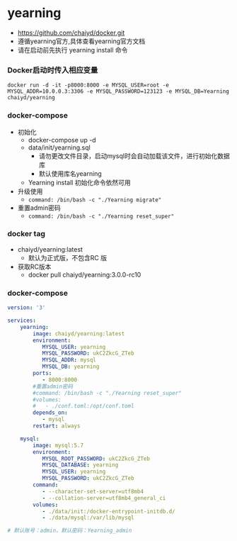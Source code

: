 # yearning

- <https://github.com/chaiyd/docker.git>
- 遵循yearning官方,具体查看yearning官方文档
- 请在启动前先执行 yearning install 命令

### Docker启动时传入相应变量

``` shell
docker run -d -it -p8000:8000 -e MYSQL_USER=root -e MYSQL_ADDR=10.0.0.3:3306 -e MYSQL_PASSWORD=123123 -e MYSQL_DB=Yearning chaiyd/yearning
```

### docker-compose

- 初始化
  - docker-compose up -d
  - data/init/yearning.sql
    - 请勿更改文件目录，启动mysql时会自动加载该文件，进行初始化数据库
    - 默认使用库名yearning
  - Yearning install 初始化命令依然可用
- 升级使用
  - `command: /bin/bash -c "./Yearning migrate"`
- 重置admin密码
  - `command: /bin/bash -c "./Yearning reset_super"`

### docker tag

- chaiyd/yearning:latest
  - 默认为正式版，不包含RC 版
- 获取RC版本
  - docker pull chaiyd/yearning:3.0.0-rc10

### docker-compose

```yaml
version: '3'

services:
    yearning:
        image: chaiyd/yearning:latest
        environment:
           MYSQL_USER: yearning
           MYSQL_PASSWORD: ukC2ZkcG_ZTeb
           MYSQL_ADDR: mysql
           MYSQL_DB: yearning
        ports:
           - 8000:8000
        #重置admin密码
        #command: /bin/bash -c "./Yearning reset_super"
        #volumes:
        #   - ./conf.toml:/opt/conf.toml
        depends_on:
           - mysql
        restart: always

    mysql:
        image: mysql:5.7
        environment:
           MYSQL_ROOT_PASSWORD: ukC2ZkcG_ZTeb
           MYSQL_DATABASE: yearning
           MYSQL_USER: yearning
           MYSQL_PASSWORD: ukC2ZkcG_ZTeb
        command:
           - --character-set-server=utf8mb4
           - --collation-server=utf8mb4_general_ci
        volumes:
           - ./data/init:/docker-entrypoint-initdb.d/
           - ./data/mysql:/var/lib/mysql

# 默认账号：admin，默认密码：Yearning_admin
```
